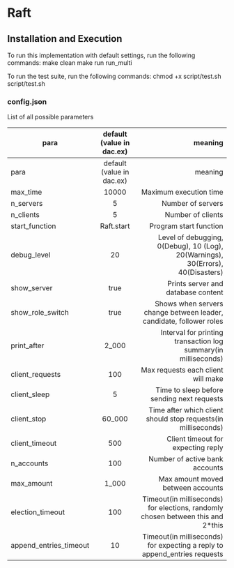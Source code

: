 # Raft


## Installation and Execution

To run this implementation with default settings, run the following commands:
make clean
make run run_multi

To run the test suite, run the following commands:
chmod +x script/test.sh
script/test.sh

### config.json
List of all possible parameters

| para | default (value in dac.ex) | meaning
|----------|:-------------:|------:|
| para | default (value in dac.ex) | meaning
| max_time | 10000 | Maximum execution time
| n_servers | 5 | Number of servers
| n_clients | 5 | Number of clients
| start_function | Raft.start | Program start function
| debug_level | 20 | Level of debugging, 0(Debug), 10 (Log), 20(Warnings), 30(Errors), 40(Disasters)
| show_server | true | Prints server and database content
| show_role_switch | true | Shows when servers change between leader, candidate, follower roles
| print_after | 2_000 | Interval for printing transaction log summary(in milliseconds)
| client_requests | 100 | Max requests each client will make
| client_sleep | 5 | Time to sleep before sending next requests
| client_stop | 60_000 | Time after which client should stop requests(in milliseconds)
| client_timeout | 500 | Client timeout for expecting reply
| n_accounts | 100 | Number of active bank accounts
| max_amount | 1_000 | Max amount moved between accounts
| election_timeout | 100 | Timeout(in milliseconds) for elections, randomly chosen between this and 2*this
| append_entries_timeout | 10 | Timeout(in milliseconds) for expecting a reply to append_entries requests
